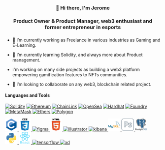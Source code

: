 ### 
<h3 align = "center"> 👋 Hi there, I'm Jerome </h3>

<h3 align = "center" > Product Owner & Product Manager, web3 enthusiast and former entrepreneur in esports </h3>


### 

- 🔭 I’m currently working as Freelance in various industries as Gaming and E-Learning. 
  
- 🌱 I’m currently learning Solidity, and always more about Product management.
  
- I'm working on many side projects as building a web3 platform empowering gamification features to NFTs communities.

- 🤝 I’m looking to collaborate on any web3, blockchain related project.

<h4 align="left">Languages and Tools</h4>

<p dir="auto">
    <a href="#"><img alt="Solidity" src="https://camo.githubusercontent.com/361e8566c9a2d441b8a439008d4d02eab36a14df39a5fbcf45b72f92478576c6/68747470733a2f2f696d672e736869656c64732e696f2f62616467652f536f6c69646974792d2532333336333633362e7376673f7374796c653d666c6174266c6f676f3d736f6c6964697479266c6f676f436f6c6f723d7768697465" data-canonical-src="https://img.shields.io/badge/Solidity-%23363636.svg?style=flat&amp;logo=solidity&amp;logoColor=white" style="max-width: 100%;"></a>
    <a href="#"><img alt="Ethereum" src="https://camo.githubusercontent.com/5e877cdf0864940ca518099cd41c54267a1a2ea6f51c440e8d2523003b3c7a54/68747470733a2f2f696d672e736869656c64732e696f2f62616467652f457468657265756d2d3343334333443f7374796c653d666c6174266c6f676f3d457468657265756d266c6f676f436f6c6f723d7768697465" data-canonical-src="https://img.shields.io/badge/Ethereum-3C3C3D?style=flat&amp;logo=Ethereum&amp;logoColor=white" style="max-width: 100%;"></a>
    <a href="#"><img alt="ChainLink" src="https://camo.githubusercontent.com/6223e0db46d29666d7564730eb9ca1739855741ccf9f1451996ef5c8d6c7d9f0/68747470733a2f2f696d672e736869656c64732e696f2f62616467652f436861696e6c696e6b2d3337354244323f7374796c653d666c6174266c6f676f3d436861696e6c696e6b266c6f676f436f6c6f723d7768697465" data-canonical-src="https://img.shields.io/badge/Chainlink-375BD2?style=flat&amp;logo=Chainlink&amp;logoColor=white" style="max-width: 100%;"></a>
    <a href="#"><img alt="OpenSea" src="https://camo.githubusercontent.com/a403e214937df98cfc6a79445ba823fd2c13f148b1115848c418aaf44de42e6f/68747470733a2f2f696d672e736869656c64732e696f2f62616467652f4f70656e5365612d2532333230383145322e7376673f7374796c653d666c6174266c6f676f3d6f70656e736561266c6f676f436f6c6f723d7768697465" data-canonical-src="https://img.shields.io/badge/OpenSea-%232081E2.svg?style=flat&amp;logo=opensea&amp;logoColor=white" style="max-width: 100%;"></a>
    <a href="https://hardhat.org/" rel="nofollow"><img src="https://raw.githubusercontent.com/danielcranney/readme-generator/main/public/icons/skills/hardhat-colored.svg" width="36" height="36" alt="Hardhat" style="max-width: 100%;"></a>
    <a href="https://book.getfoundry.sh/" rel="nofollow"><img src="https://camo.githubusercontent.com/09cf2c2e03b95db0767da3b37183b5b195c9751a914cb8ac0861aef0db84d4a8/68747470733a2f2f6173736574732d676c6f62616c2e776562736974652d66696c65732e636f6d2f3633363465363536353661623130376534363533323564322f3633376165643637353134333862353864663466323364625f76734f48536e4643574664374634464b44335779715673354f4c3162626e6d2d4f59493748786a454e43382e706e67" width="36" height="36" alt="Foundry" data-canonical-src="https://assets-global.website-files.com/6364e65656ab107e465325d2/637aed6751438b58df4f23db_vsOHSnFCWFd7F4FKD3WyqVs5OL1bbnm-OYI7HxjENC8.png" style="max-width: 100%;"></a>
    <a href="https://metamask.io/" rel="nofollow"><img src="https://raw.githubusercontent.com/danielcranney/readme-generator/main/public/icons/skills/metamask-colored.svg" width="36" height="36" alt="MetaMask" style="max-width: 100%;"></a>
    <a href="https://ethers.io" rel="nofollow"><img src="https://raw.githubusercontent.com/danielcranney/readme-generator/main/public/icons/skills/ethers-colored.svg" width="36" height="36" alt="Ethers" style="max-width: 100%;"></a>
    <a href="https://polygon.technology/" rel="nofollow"><img src="https://raw.githubusercontent.com/danielcranney/readme-generator/main/public/icons/skills/polygon-colored.svg" width="36" height="36" alt="Polygon" style="max-width: 100%;"></a>
  </p>

<p align="left"> <a href="https://www.cprogramming.com/" target="_blank" rel="noreferrer"> <img src="https://raw.githubusercontent.com/devicons/devicon/master/icons/c/c-original.svg" alt="c" width="40" height="40"/> </a> <a href="https://www.w3schools.com/css/" target="_blank" rel="noreferrer"> <img src="https://raw.githubusercontent.com/devicons/devicon/master/icons/css3/css3-original-wordmark.svg" alt="css3" width="40" height="40"/> </a> <a href="https://www.figma.com/" target="_blank" rel="noreferrer"> <img src="https://www.vectorlogo.zone/logos/figma/figma-icon.svg" alt="figma" width="40" height="40"/> </a> <a href="https://www.w3.org/html/" target="_blank" rel="noreferrer"> <img src="https://raw.githubusercontent.com/devicons/devicon/master/icons/html5/html5-original-wordmark.svg" alt="html5" width="40" height="40"/> </a> <a href="https://www.adobe.com/in/products/illustrator.html" target="_blank" rel="noreferrer"> <img src="https://www.vectorlogo.zone/logos/adobe_illustrator/adobe_illustrator-icon.svg" alt="illustrator" width="40" height="40"/> </a> <a href="https://www.elastic.co/kibana" target="_blank" rel="noreferrer"> <img src="https://www.vectorlogo.zone/logos/elasticco_kibana/elasticco_kibana-icon.svg" alt="kibana" width="40" height="40"/> </a> <a href="https://www.mysql.com/" target="_blank" rel="noreferrer"> <img src="https://raw.githubusercontent.com/devicons/devicon/master/icons/mysql/mysql-original-wordmark.svg" alt="mysql" width="40" height="40"/> </a> <a href="https://www.photoshop.com/en" target="_blank" rel="noreferrer"> <img src="https://raw.githubusercontent.com/devicons/devicon/master/icons/photoshop/photoshop-line.svg" alt="photoshop" width="40" height="40"/> </a> <a href="https://www.postgresql.org" target="_blank" rel="noreferrer"> <img src="https://raw.githubusercontent.com/devicons/devicon/master/icons/postgresql/postgresql-original-wordmark.svg" alt="postgresql" width="40" height="40"/> </a> <a href="https://www.python.org" target="_blank" rel="noreferrer"> <img src="https://raw.githubusercontent.com/devicons/devicon/master/icons/python/python-original.svg" alt="python" width="40" height="40"/> </a> <a href="https://reactjs.org/" target="_blank" rel="noreferrer"> <img src="https://raw.githubusercontent.com/devicons/devicon/master/icons/react/react-original-wordmark.svg" alt="react" width="40" height="40"/> </a> <a href="https://www.tensorflow.org" target="_blank" rel="noreferrer"> <img src="https://www.vectorlogo.zone/logos/tensorflow/tensorflow-icon.svg" alt="tensorflow" width="40" height="40"/> </a> <a href="https://www.adobe.com/products/xd.html" target="_blank" rel="noreferrer"> <img src="https://cdn.worldvectorlogo.com/logos/adobe-xd.svg" alt="xd" width="40" height="40"/> </a> </p>




